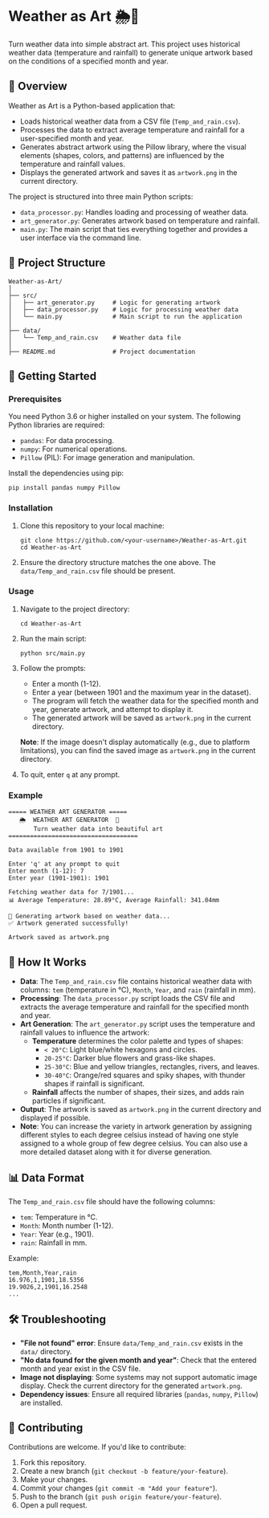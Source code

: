 # Weather as Art 🌦️🎨

Turn weather data into simple abstract art. This project uses historical weather data (temperature and rainfall) to generate unique artwork based on the conditions of a specified month and year.

## 📖 Overview

Weather as Art is a Python-based application that:
- Loads historical weather data from a CSV file (`Temp_and_rain.csv`).
- Processes the data to extract average temperature and rainfall for a user-specified month and year.
- Generates abstract artwork using the Pillow library, where the visual elements (shapes, colors, and patterns) are influenced by the temperature and rainfall values.
- Displays the generated artwork and saves it as `artwork.png` in the current directory.

The project is structured into three main Python scripts:
- `data_processor.py`: Handles loading and processing of weather data.
- `art_generator.py`: Generates artwork based on temperature and rainfall.
- `main.py`: The main script that ties everything together and provides a user interface via the command line.

## 📂 Project Structure

```
Weather-as-Art/
│
├── src/
│   ├── art_generator.py     # Logic for generating artwork
│   ├── data_processor.py    # Logic for processing weather data
│   └── main.py              # Main script to run the application
│
├── data/
│   └── Temp_and_rain.csv    # Weather data file
│
├── README.md                # Project documentation
```

## 🚀 Getting Started

### Prerequisites
You need Python 3.6 or higher installed on your system. The following Python libraries are required:
- `pandas`: For data processing.
- `numpy`: For numerical operations.
- `Pillow` (PIL): For image generation and manipulation.

Install the dependencies using pip:

```command prompt
pip install pandas numpy Pillow
```

### Installation
1. Clone this repository to your local machine:
   ```command prompt
   git clone https://github.com/<your-username>/Weather-as-Art.git
   cd Weather-as-Art
   ```

2. Ensure the directory structure matches the one above. The `data/Temp_and_rain.csv` file should be present.

### Usage
1. Navigate to the project directory:
   ```command prompt
   cd Weather-as-Art
   ```

2. Run the main script:
   ```command prompt
   python src/main.py
   ```

3. Follow the prompts:
   - Enter a month (1-12).
   - Enter a year (between 1901 and the maximum year in the dataset).
   - The program will fetch the weather data for the specified month and year, generate artwork, and attempt to display it.
   - The generated artwork will be saved as `artwork.png` in the current directory.

   **Note**: If the image doesn't display automatically (e.g., due to platform limitations), you can find the saved image as `artwork.png` in the current directory.

4. To quit, enter `q` at any prompt.

### Example
```
===== WEATHER ART GENERATOR =====
   🌦️  WEATHER ART GENERATOR  🎨
       Turn weather data into beautiful art
====================================

Data available from 1901 to 1901

Enter 'q' at any prompt to quit
Enter month (1-12): 7
Enter year (1901-1901): 1901

Fetching weather data for 7/1901...
📊 Average Temperature: 28.89°C, Average Rainfall: 341.04mm

🎨 Generating artwork based on weather data...
✅ Artwork generated successfully!

Artwork saved as artwork.png
```

## 🎨 How It Works
- **Data**: The `Temp_and_rain.csv` file contains historical weather data with columns: `tem` (temperature in °C), `Month`, `Year`, and `rain` (rainfall in mm).
- **Processing**: The `data_processor.py` script loads the CSV file and extracts the average temperature and rainfall for the specified month and year.
- **Art Generation**: The `art_generator.py` script uses the temperature and rainfall values to influence the artwork:
  - **Temperature** determines the color palette and types of shapes:
    - `< 20°C`: Light blue/white hexagons and circles.
    - `20-25°C`: Darker blue flowers and grass-like shapes.
    - `25-30°C`: Blue and yellow triangles, rectangles, rivers, and leaves.
    - `30-40°C`: Orange/red squares and spiky shapes, with thunder shapes if rainfall is significant.
  - **Rainfall** affects the number of shapes, their sizes, and adds rain particles if significant.
- **Output**: The artwork is saved as `artwork.png` in the current directory and displayed if possible.
- **Note**: You can increase the variety in artwork generation by assigning different styles to each degree celsius instead of having one style assigned to a whole group of few degree celsius. You can also use a more detailed dataset along with it for diverse generation.

## 📊 Data Format
The `Temp_and_rain.csv` file should have the following columns:
- `tem`: Temperature in °C.
- `Month`: Month number (1-12).
- `Year`: Year (e.g., 1901).
- `rain`: Rainfall in mm.

Example:
```
tem,Month,Year,rain
16.976,1,1901,18.5356
19.9026,2,1901,16.2548
...
```

## 🛠️ Troubleshooting
- **"File not found" error**: Ensure `data/Temp_and_rain.csv` exists in the `data/` directory.
- **"No data found for the given month and year"**: Check that the entered month and year exist in the CSV file.
- **Image not displaying**: Some systems may not support automatic image display. Check the current directory for the generated `artwork.png`.
- **Dependency issues**: Ensure all required libraries (`pandas`, `numpy`, `Pillow`) are installed.

## 🤝 Contributing
Contributions are welcome. If you'd like to contribute:
1. Fork this repository.
2. Create a new branch (`git checkout -b feature/your-feature`).
3. Make your changes.
4. Commit your changes (`git commit -m "Add your feature"`).
5. Push to the branch (`git push origin feature/your-feature`).
6. Open a pull request.
